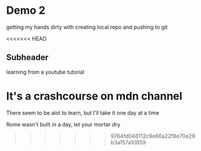 # Demo 2

getting my hands dirty with creating local repo and pushing to git

<<<<<<< HEAD
## Subheader

learning from a youtube tutorial

It's a crashcourse on mdn channel
=======
There seem to be alot to learn, but I'll take it one day at a time

Rome wasn't built in a day, let your mortar dry 
>>>>>>> 9764fd046112c9e66a22f8e70e29b3a157a10859
